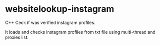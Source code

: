 # websitelookup-instagram
C++ Ceck if was verified instagram profiles.

It loads and checks instagram profiles from txt file using multi-thread and proxies list.

